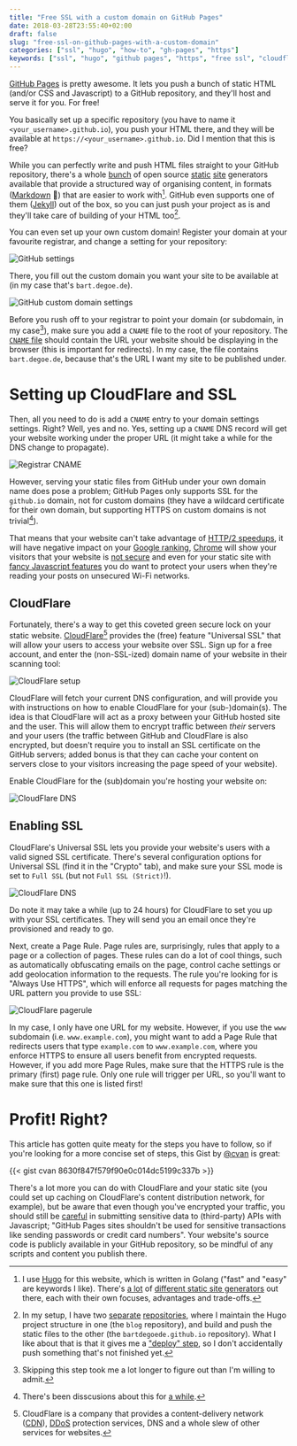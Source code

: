 ```yaml
---
title: "Free SSL with a custom domain on GitHub Pages"
date: 2018-03-28T23:55:40+02:00
draft: false
slug: "free-ssl-on-github-pages-with-a-custom-domain"
categories: ["ssl", "hugo", "how-to", "gh-pages", "https"]
keywords: ["ssl", "hugo", "github pages", "https", "free ssl", "cloudflare"]
---
```


[GitHub Pages](https://pages.github.com/) is pretty awesome. It lets you push a bunch of static HTML (and/or CSS and Javascript) to a GitHub repository, and they'll host and serve it for you. For free!<!--more-->

You basically set up a specific repository (you have to name it `<your_username>.github.io`), you push your HTML there, and they will be available at `https://<your_username>.github.io`. Did I mention that this is free?

While you can perfectly write and push HTML files straight to your GitHub repository, there's a whole [bunch](https://jekyllrb.com/docs/home/) of open source [static](https://gohugo.io/) [site](https://hyde.github.io/) generators available that provide a structured way of organising content, in formats ([Markdown](https://daringfireball.net/projects/markdown/) 🙌) that are easier to work with[^staticsitegenerators]. GitHub even supports one of them ([Jekyll](https://github.com/jekyll/jekyll)) out of the box, so you can just push your project as is and they'll take care of building of your HTML too[^jekyllvshugo].

You can even set up your own custom domain! Register your domain at your favourite registrar, and change a setting for your repository:

![GitHub settings](/img/2018-03-28-free-ssl-on-github-pages-with-a-custom-domain/github-repository-settings.png)

There, you fill out the custom domain you want your site to be available at (in my case that's `bart.degoe.de`).

![GitHub custom domain settings](/img/2018-03-28-free-ssl-on-github-pages-with-a-custom-domain/github-pages-settings-custom-domain.png)

Before you rush off to your registrar to point your domain (or subdomain, in my case[^confession]), make sure you add a `CNAME` file to the root of your repository. The [`CNAME` file](https://github.com/bartdegoede/bartdegoede.github.io/blob/master/CNAME) should contain the URL your website should be displaying in the browser (this is important for redirects). In my case, the file contains `bart.degoe.de`, because that's the URL I want my site to be published under.

# Setting up CloudFlare and SSL

Then, all you need to do is add a `CNAME` entry to your domain settings settings. Right? Well, yes and no. Yes, setting up a `CNAME` DNS record will get your website working under the proper URL (it might take a while for the DNS change to propagate).

![Registrar CNAME](/img/2018-03-28-free-ssl-on-github-pages-with-a-custom-domain/registrar-cname.png)

However, serving your static files from GitHub under your own domain name does pose a problem; GitHub Pages only supports SSL for the `github.io` domain, not for custom domains (they have a wildcard certificate for their own domain, but supporting HTTPS on custom domains is not trivial[^opengithubissue]).

That means that your website can't take advantage of [HTTP/2 speedups](https://www.mnot.net/blog/2014/01/04/strengthening_http_a_personal_view), it will have negative impact on your [Google ranking](https://webmasters.googleblog.com/2014/08/https-as-ranking-signal.html), [Chrome](https://developers.google.com/web/updates/2016/10/avoid-not-secure-warn) will show your visitors that your website is [not secure](https://security.googleblog.com/2016/09/moving-towards-more-secure-web.html) and even for your static site with [fancy Javascript features](https://bart.degoe.de/searching-your-hugo-site-with-lunr/) you do want to protect your users when they're reading your posts on unsecured Wi-Fi networks.

## CloudFlare

Fortunately, there's a way to get this coveted green secure lock on your static website. [CloudFlare](https://www.cloudflare.com/)[^cloudflare] provides the (free) feature "Universal SSL" that will allow your users to access your website over SSL. Sign up for a free account, and enter the (non-SSL-ized) domain name of your website in their scanning tool:

![CloudFlare setup](/img/2018-03-28-free-ssl-on-github-pages-with-a-custom-domain/cloudflare.png)

CloudFlare will fetch your current DNS configuration, and will provide you with instructions on how to enable CloudFlare for your (sub-)domain(s). The idea is that CloudFlare will act as a proxy between your GitHub hosted site and the user. This will allow them to encrypt traffic between _their_ servers and your users (the traffic between GitHub and CloudFlare is also encrypted, but doesn't require you to install an SSL certificate on the GitHub servers; added bonus is that they can cache your content on servers close to your visitors increasing the page speed of your website).

Enable CloudFlare for the (sub)domain you're hosting your website on:

![CloudFlare DNS](/img/2018-03-28-free-ssl-on-github-pages-with-a-custom-domain/cloudflare-dns.png)

## Enabling SSL

CloudFlare's Universal SSL lets you provide your website's users with a valid signed SSL certificate. There's several configuration options for Universal SSL (find it in the "Crypto" tab), and make sure your SSL mode is set to `Full SSL` (but not `Full SSL (Strict)`!).

![CloudFlare DNS](/img/2018-03-28-free-ssl-on-github-pages-with-a-custom-domain/cloudflare-ssl.png)

Do note it may take a while (up to 24 hours) for CloudFlare to set you up with your SSL certificates. They will send you an email once they're provisioned and ready to go.

Next, create a Page Rule. Page rules are, surprisingly, rules that apply to a page or a collection of pages. These rules can do a lot of cool things, such as automatically obfuscating emails on the page, control cache settings or add geolocation information to the requests. The rule you're looking for is "Always Use HTTPS", which will enforce all requests for pages matching the URL pattern you provide to use SSL:

![CloudFlare pagerule](/img/2018-03-28-free-ssl-on-github-pages-with-a-custom-domain/cloudflare-pagerule.png)

In my case, I only have one URL for my website. However, if you use the `www` subdomain (i.e. `www.example.com`), you might want to add a Page Rule that redirects users that type `example.com` to `www.example.com`, where you enforce HTTPS to ensure all users benefit from encrypted requests. However, if you add more Page Rules, make sure that the HTTPS rule is the primary (first) page rule. Only one rule will trigger per URL, so you'll want to make sure that this one is listed first!

# Profit! Right?

This article has gotten quite meaty for the steps you have to follow, so if you're looking for a more concise set of steps, this Gist by [@cvan](https://github.com/cvan) is great:

{{< gist cvan 8630f847f579f90e0c014dc5199c337b >}}

There's a lot more you can do with CloudFlare and your static site (you could set up caching on CloudFlare's content distribution network, for example), but be aware that even though you've encrypted your traffic, you should still be [careful](https://help.github.com/articles/what-is-github-pages/) in submitting sensitive data to (third-party) APIs with Javascript; "GitHub Pages sites shouldn't be used for sensitive transactions like sending passwords or credit card numbers". Your website's source code is publicly available in your GitHub repository, so be mindful of any scripts and content you publish there.

[^staticsitegenerators]: I use [Hugo](https://gohugo.io) for this website, which is written in Golang ("fast" and "easy" are keywords I like). There's [a lot](https://www.staticgen.com/) of [different static site generators](https://myles.github.io/awesome-static-generators/) out there, each with their own focuses, advantages and trade-offs.
[^jekyllvshugo]: In my setup, I have two [separate](https://github.com/bartdegoede/blog) [repositories](https://github.com/bartdegoede/bartdegoede.github.io), where I maintain the Hugo project structure in one (the `blog` repository), and build and push the static files to the other (the `bartdegoede.github.io` repository). What I like about that is that it gives me a ["deploy" step](https://github.com/bartdegoede/blog/blob/master/deploy.sh), so I don't accidentally push something that's not finished yet.
[^confession]: Skipping this step took me a lot longer to figure out than I'm willing to admit.
[^opengithubissue]: There's been disscusions about this for [a while](https://github.com/isaacs/github/issues/156).
[^cloudflare]: CloudFlare is a company that provides a content-delivery network ([CDN](https://en.wikipedia.org/wiki/Content_delivery_network)), [DDoS](https://en.wikipedia.org/wiki/Denial-of-service_attack#Distributed_attack) protection services, DNS and a whole slew of other services for websites.

